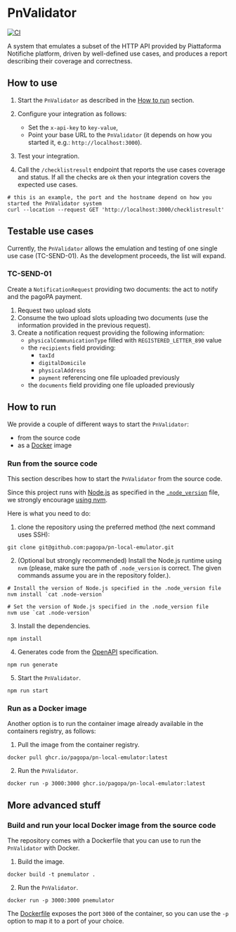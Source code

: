 # PnValidator
[![CI](https://github.com/pagopa/pn-local-emulator/actions/workflows/main.yaml/badge.svg)](https://github.com/pagopa/pn-local-emulator/actions/workflows/main.yaml)

A system that emulates a subset of the HTTP API provided by Piattaforma Notifiche platform, driven by well-defined use cases, and produces a report describing their coverage and correctness.

## How to use

1. Start the `PnValidator` as described in the [How to run](#how-to-run) section.
2. Configure your integration as follows:
   - Set the `x-api-key` to `key-value`,
   - Point your base URL to the `PnValidator` (it depends on how you started it, e.g.: `http://localhost:3000`).

3. Test your integration.
4. Call the `/checklistresult` endpoint that reports the use cases coverage and status.
If all the checks are `ok` then your integration covers the expected use cases.

 ``` shell
# this is an example, the port and the hostname depend on how you started the PnValidator system
curl --location --request GET 'http://localhost:3000/checklistresult'
```

## Testable use cases
Currently, the `PnValidator` allows the emulation and testing of one single use case (TC-SEND-01). As the development proceeds, the list will expand.

### TC-SEND-01
Create a `NotificationRequest` providing two documents: the act to notify and the pagoPA payment.

1. Request two upload slots
2. Consume the two upload slots uploading two documents (use the information provided in the previous request).
3. Create a notification request providing the following information:
   - `physicalCommunicationType` filled with `REGISTERED_LETTER_890` value
   - the `recipients` field providing:
      - `taxId`
      - `digitalDomicile`
      - `physicalAddress`
      - `payment` referencing one file uploaded previously
   - the `documents` field providing one file uploaded previously


## How to run
We provide a couple of different ways to start the `PnValidator`:

- from the source code
- as a [Docker](https://docker.com) image

### Run from the source code

This section describes how to start the `PnValidator` from the source code.

Since this project runs with [Node.js](https://nodejs.org/en/) as specified in the [`.node_version`](.node-version) file, we strongly encourage [using nvm](https://github.com/nvm-sh/nvm).

Here is what you need to do:

1. clone the repository using the preferred method (the next command uses SSH):

 ```shell
git clone git@github.com:pagopa/pn-local-emulator.git
```

2. (Optional but strongly recommended) Install the Node.js runtime using `nvm` (please, make sure the path of `.node_version` is correct. The given commands assume you are in the repository folder.).

 ```shell
# Install the version of Node.js specified in the .node_version file
nvm install `cat .node-version`

 # Set the version of Node.js specified in the .node_version file
nvm use `cat .node-version`
```

3. Install the dependencies.

 ```shell
npm install
```

4. Generates code from the [OpenAPI](./openapi/index.yaml) specification.

 ```shell
npm run generate
```

5. Start the `PnValidator`.

 ```shell
npm run start
```

### Run as a Docker image

Another option is to run the container image already available in the containers registry, as follows:

1. Pull the image from the container registry.

 ```shell
docker pull ghcr.io/pagopa/pn-local-emulator:latest
```

2. Run the `PnValidator`.

 ```shell
docker run -p 3000:3000 ghcr.io/pagopa/pn-local-emulator:latest
```

## More advanced stuff

### Build and run your local Docker image from the source code

The repository comes with a Dockerfile that you can use to run the `PnValidator` with Docker.

1. Build the image.

 ```shell
docker build -t pnemulator .
```

2. Run the `PnValidator`.

 ```shell
docker run -p 3000:3000 pnemulator
```

The [Dockerfile](./Dockerfile) exposes the port `3000` of the container, so you can use the `-p` option to map it to a port of your choice.
